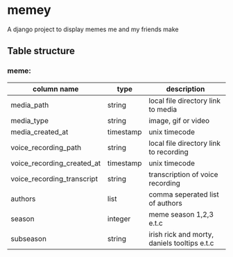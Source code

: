 # memey

A django project to display memes me and my friends make

## Table structure

### meme:

| **column name**            | **type**  | **description**                              |
| -------------------------- | --------- | -------------------------------------------- |
| media_path                 | string    | local file directory link to media           |
| media_type                 | string    | image, gif or video                          |
| media_created_at           | timestamp | unix timecode                                |
| voice_recording_path       | string    | local file directory link to recording       |
| voice_recording_created_at | timestamp | unix timecode                                |
| voice_recording_transcript | string    | transcription of voice recording             |
| authors                    | list      | comma seperated list of authors              |
| season                     | integer   | meme season 1,2,3 e.t.c                      |
| subseason                  | string    | irish rick and morty, daniels tooltips e.t.c |

